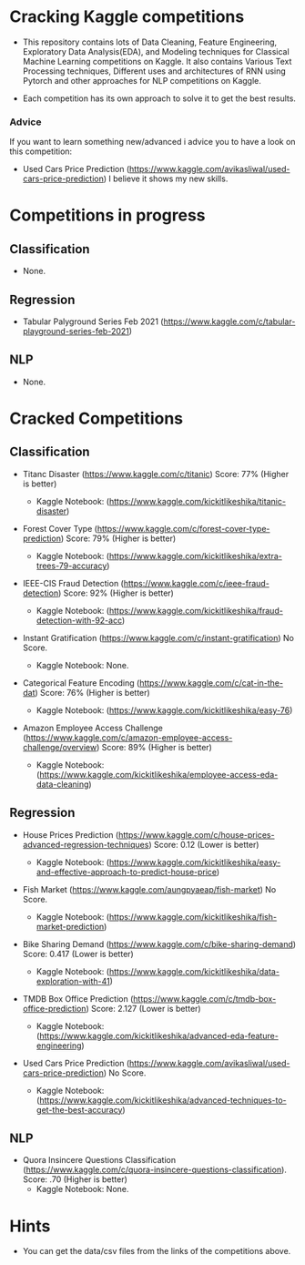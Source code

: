 # Cracking Kaggle competitions

- This repository contains lots of Data Cleaning, Feature Engineering, Exploratory Data Analysis(EDA), and Modeling techniques for Classical Machine Learning competitions on Kaggle. It also contains Various Text Processing techniques, Different uses and architectures of RNN using Pytorch and other approaches for NLP competitions on Kaggle.

- Each competition has its own approach to solve it to get the best results.       

### Advice
If you want to learn something new/advanced i advice you to have a look on this competition:
- Used Cars Price Prediction (https://www.kaggle.com/avikasliwal/used-cars-price-prediction)
I believe it shows my new skills.

# Competitions in progress

## Classification
- None.

## Regression
- Tabular Palyground Series Feb 2021 (https://www.kaggle.com/c/tabular-playground-series-feb-2021)

## NLP
- None.


# Cracked Competitions

## Classification

- Titanc Disaster (https://www.kaggle.com/c/titanic)
Score: 77% (Higher is better)
	- Kaggle Notebook: (https://www.kaggle.com/kickitlikeshika/titanic-disaster)


- Forest Cover Type (https://www.kaggle.com/c/forest-cover-type-prediction)
Score: 79% (Higher is better)
	- Kaggle Notebook: (https://www.kaggle.com/kickitlikeshika/extra-trees-79-accuracy)


- IEEE-CIS Fraud Detection (https://www.kaggle.com/c/ieee-fraud-detection)
Score: 92% (Higher is better)
	- Kaggle Notebook: (https://www.kaggle.com/kickitlikeshika/fraud-detection-with-92-acc)


- Instant Gratification (https://www.kaggle.com/c/instant-gratification)
No Score.
	- Kaggle Notebook: None.
	

- Categorical Feature Encoding (https://www.kaggle.com/c/cat-in-the-dat)
Score: 76% (Higher is better)
	- Kaggle Notebook: (https://www.kaggle.com/kickitlikeshika/easy-76)


- Amazon Employee Access Challenge (https://www.kaggle.com/c/amazon-employee-access-challenge/overview)
Score: 89% (Higher is better)
	- Kaggle Notebook: (https://www.kaggle.com/kickitlikeshika/employee-access-eda-data-cleaning)


## Regression

- House Prices Prediction (https://www.kaggle.com/c/house-prices-advanced-regression-techniques)
Score: 0.12 (Lower is better)
	- Kaggle Notebook: (https://www.kaggle.com/kickitlikeshika/easy-and-effective-approach-to-predict-house-price)


- Fish Market (https://www.kaggle.com/aungpyaeap/fish-market)
No Score.
	- Kaggle Notebook: (https://www.kaggle.com/kickitlikeshika/fish-market-prediction)


- Bike Sharing Demand (https://www.kaggle.com/c/bike-sharing-demand)
Score: 0.417 (Lower is better)
	- Kaggle Notebook: (https://www.kaggle.com/kickitlikeshika/data-exploration-with-41)


- TMDB Box Office Prediction (https://www.kaggle.com/c/tmdb-box-office-prediction)
Score: 2.127 (Lower is better)
	- Kaggle Notebook: (https://www.kaggle.com/kickitlikeshika/advanced-eda-feature-engineering)


- Used Cars Price Prediction (https://www.kaggle.com/avikasliwal/used-cars-price-prediction)
No Score.
	- Kaggle Notebook: (https://www.kaggle.com/kickitlikeshika/advanced-techniques-to-get-the-best-accuracy)


## NLP

- Quora Insincere Questions Classification (https://www.kaggle.com/c/quora-insincere-questions-classification). 
Score: .70 (Higher is better)
	- Kaggle Notebook: None.


# Hints
- You can get the data/csv files from the links of the competitions above.
